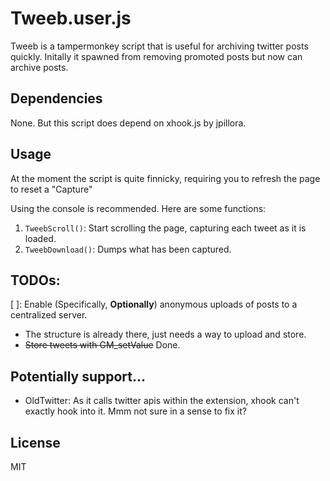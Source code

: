 # Tweeb.user.js

Tweeb is a tampermonkey script that is useful for archiving twitter posts quickly. Initally it spawned from removing promoted posts but now can archive posts.

## Dependencies

None. But this script does depend on xhook.js by jpillora.

## Usage

At the moment the script is quite finnicky, requiring you to refresh the page to reset a "Capture"

Using the console is recommended. Here are some functions:

1. `TweebScroll()`: Start scrolling the page, capturing each tweet as it is loaded.
2. `TweebDownload()`: Dumps what has been captured.

## TODOs:

[ ]: Enable (Specifically, **Optionally**) anonymous uploads of posts to a centralized server.
  - The structure is already there, just needs a way to upload and store.  
- ~~Store tweets with GM_setValue~~ Done.

## Potentially support...

- OldTwitter: As it calls twitter apis within the extension, xhook can't exactly hook into it. Mmm not sure in a sense to fix it?


## License

MIT
